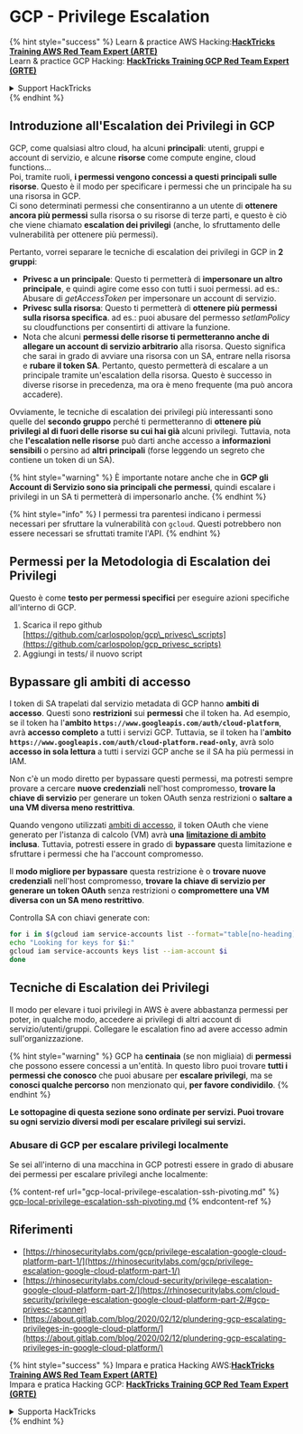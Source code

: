 # GCP - Privilege Escalation

{% hint style="success" %}
Learn & practice AWS Hacking:<img src="../../../.gitbook/assets/image (1) (1) (1) (1).png" alt="" data-size="line">[**HackTricks Training AWS Red Team Expert (ARTE)**](https://training.hacktricks.xyz/courses/arte)<img src="../../../.gitbook/assets/image (1) (1) (1) (1).png" alt="" data-size="line">\
Learn & practice GCP Hacking: <img src="../../../.gitbook/assets/image (2) (1).png" alt="" data-size="line">[**HackTricks Training GCP Red Team Expert (GRTE)**<img src="../../../.gitbook/assets/image (2) (1).png" alt="" data-size="line">](https://training.hacktricks.xyz/courses/grte)

<details>

<summary>Support HackTricks</summary>

* Check the [**subscription plans**](https://github.com/sponsors/carlospolop)!
* **Join the** 💬 [**Discord group**](https://discord.gg/hRep4RUj7f) or the [**telegram group**](https://t.me/peass) or **follow** us on **Twitter** 🐦 [**@hacktricks\_live**](https://twitter.com/hacktricks_live)**.**
* **Share hacking tricks by submitting PRs to the** [**HackTricks**](https://github.com/carlospolop/hacktricks) and [**HackTricks Cloud**](https://github.com/carlospolop/hacktricks-cloud) github repos.

</details>
{% endhint %}

## Introduzione all'Escalation dei Privilegi in GCP <a href="#introduction-to-gcp-privilege-escalation" id="introduction-to-gcp-privilege-escalation"></a>

GCP, come qualsiasi altro cloud, ha alcuni **principali**: utenti, gruppi e account di servizio, e alcune **risorse** come compute engine, cloud functions…\
Poi, tramite ruoli, **i permessi vengono concessi a questi principali sulle risorse**. Questo è il modo per specificare i permessi che un principale ha su una risorsa in GCP.\
Ci sono determinati permessi che consentiranno a un utente di **ottenere ancora più permessi** sulla risorsa o su risorse di terze parti, e questo è ciò che viene chiamato **escalation dei privilegi** (anche, lo sfruttamento delle vulnerabilità per ottenere più permessi).

Pertanto, vorrei separare le tecniche di escalation dei privilegi in GCP in **2 gruppi**:

* **Privesc a un principale**: Questo ti permetterà di **impersonare un altro principale**, e quindi agire come esso con tutti i suoi permessi. ad es.: Abusare di _getAccessToken_ per impersonare un account di servizio.
* **Privesc sulla risorsa**: Questo ti permetterà di **ottenere più permessi sulla risorsa specifica**. ad es.: puoi abusare del permesso _setIamPolicy_ su cloudfunctions per consentirti di attivare la funzione.
* Nota che alcuni **permessi delle risorse ti permetteranno anche di allegare un account di servizio arbitrario** alla risorsa. Questo significa che sarai in grado di avviare una risorsa con un SA, entrare nella risorsa e **rubare il token SA**. Pertanto, questo permetterà di escalare a un principale tramite un'escalation della risorsa. Questo è successo in diverse risorse in precedenza, ma ora è meno frequente (ma può ancora accadere).

Ovviamente, le tecniche di escalation dei privilegi più interessanti sono quelle del **secondo gruppo** perché ti permetteranno di **ottenere più privilegi al di fuori delle risorse su cui hai già** alcuni privilegi. Tuttavia, nota che **l'escalation nelle risorse** può darti anche accesso a **informazioni sensibili** o persino ad **altri principali** (forse leggendo un segreto che contiene un token di un SA).

{% hint style="warning" %}
È importante notare anche che in **GCP gli Account di Servizio sono sia principali che permessi**, quindi escalare i privilegi in un SA ti permetterà di impersonarlo anche.
{% endhint %}

{% hint style="info" %}
I permessi tra parentesi indicano i permessi necessari per sfruttare la vulnerabilità con `gcloud`. Questi potrebbero non essere necessari se sfruttati tramite l'API.
{% endhint %}

## Permessi per la Metodologia di Escalation dei Privilegi

Questo è come **testo per permessi specifici** per eseguire azioni specifiche all'interno di GCP.

1. Scarica il repo github [https://github.com/carlospolop/gcp\_privesc\_scripts](https://github.com/carlospolop/gcp_privesc_scripts)
2. Aggiungi in tests/ il nuovo script

## Bypassare gli ambiti di accesso <a href="#bypassing-access-scopes" id="bypassing-access-scopes"></a>

I token di SA trapelati dal servizio metadata di GCP hanno **ambiti di accesso**. Questi sono **restrizioni** sui **permessi** che il token ha. Ad esempio, se il token ha l'**ambito `https://www.googleapis.com/auth/cloud-platform`**, avrà **accesso completo** a tutti i servizi GCP. Tuttavia, se il token ha l'**ambito `https://www.googleapis.com/auth/cloud-platform.read-only`**, avrà solo **accesso in sola lettura** a tutti i servizi GCP anche se il SA ha più permessi in IAM.

Non c'è un modo diretto per bypassare questi permessi, ma potresti sempre provare a cercare **nuove credenziali** nell'host compromesso, **trovare la chiave di servizio** per generare un token OAuth senza restrizioni o **saltare a una VM diversa meno restrittiva**.

Quando vengono utilizzati [ambiti di accesso](https://cloud.google.com/compute/docs/access/service-accounts#accesscopesiam), il token OAuth che viene generato per l'istanza di calcolo (VM) avrà **una** [**limitazione di ambito**](https://oauth.net/2/scope/) **inclusa**. Tuttavia, potresti essere in grado di **bypassare** questa limitazione e sfruttare i permessi che ha l'account compromesso.

Il **modo migliore per bypassare** questa restrizione è o **trovare nuove credenziali** nell'host compromesso, **trovare la chiave di servizio per generare un token OAuth** senza restrizioni o **compromettere una VM diversa con un SA meno restrittivo**.

Controlla SA con chiavi generate con:
```bash
for i in $(gcloud iam service-accounts list --format="table[no-heading](email)"); do
echo "Looking for keys for $i:"
gcloud iam service-accounts keys list --iam-account $i
done
```
## Tecniche di Escalation dei Privilegi

Il modo per elevare i tuoi privilegi in AWS è avere abbastanza permessi per poter, in qualche modo, accedere ai privilegi di altri account di servizio/utenti/gruppi. Collegare le escalation fino ad avere accesso admin sull'organizzazione.

{% hint style="warning" %}
GCP ha **centinaia** (se non migliaia) di **permessi** che possono essere concessi a un'entità. In questo libro puoi trovare **tutti i permessi che conosco** che puoi abusare per **escalare privilegi**, ma se **conosci qualche percorso** non menzionato qui, **per favore condividilo**.
{% endhint %}

**Le sottopagine di questa sezione sono ordinate per servizi. Puoi trovare su ogni servizio diversi modi per escalare privilegi sui servizi.**

### Abusare di GCP per escalare privilegi localmente

Se sei all'interno di una macchina in GCP potresti essere in grado di abusare dei permessi per escalare privilegi anche localmente:

{% content-ref url="gcp-local-privilege-escalation-ssh-pivoting.md" %}
[gcp-local-privilege-escalation-ssh-pivoting.md](gcp-local-privilege-escalation-ssh-pivoting.md)
{% endcontent-ref %}

## Riferimenti

* [https://rhinosecuritylabs.com/gcp/privilege-escalation-google-cloud-platform-part-1/](https://rhinosecuritylabs.com/gcp/privilege-escalation-google-cloud-platform-part-1/)
* [https://rhinosecuritylabs.com/cloud-security/privilege-escalation-google-cloud-platform-part-2/](https://rhinosecuritylabs.com/cloud-security/privilege-escalation-google-cloud-platform-part-2/#gcp-privesc-scanner)
* [https://about.gitlab.com/blog/2020/02/12/plundering-gcp-escalating-privileges-in-google-cloud-platform/](https://about.gitlab.com/blog/2020/02/12/plundering-gcp-escalating-privileges-in-google-cloud-platform/)

{% hint style="success" %}
Impara e pratica Hacking AWS:<img src="../../../.gitbook/assets/image (1) (1) (1) (1).png" alt="" data-size="line">[**HackTricks Training AWS Red Team Expert (ARTE)**](https://training.hacktricks.xyz/courses/arte)<img src="../../../.gitbook/assets/image (1) (1) (1) (1).png" alt="" data-size="line">\
Impara e pratica Hacking GCP: <img src="../../../.gitbook/assets/image (2) (1).png" alt="" data-size="line">[**HackTricks Training GCP Red Team Expert (GRTE)**<img src="../../../.gitbook/assets/image (2) (1).png" alt="" data-size="line">](https://training.hacktricks.xyz/courses/grte)

<details>

<summary>Supporta HackTricks</summary>

* Controlla i [**piani di abbonamento**](https://github.com/sponsors/carlospolop)!
* **Unisciti al** 💬 [**gruppo Discord**](https://discord.gg/hRep4RUj7f) o al [**gruppo telegram**](https://t.me/peass) o **seguici** su **Twitter** 🐦 [**@hacktricks\_live**](https://twitter.com/hacktricks_live)**.**
* **Condividi trucchi di hacking inviando PR ai** [**HackTricks**](https://github.com/carlospolop/hacktricks) e [**HackTricks Cloud**](https://github.com/carlospolop/hacktricks-cloud) repos su github.

</details>
{% endhint %}
